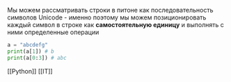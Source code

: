 Мы можем рассматривать строки в питоне как последовательность символов Unicode - именно поэтому мы можем позиционировать каждый символ в строке как **самостоятельную единицу** и выполнять с ними определенные операции

```python
a = "abcdefg"
print(a[1]) # b
print(a[0:3]) # abc
```

[[Python]] [[IT]]
